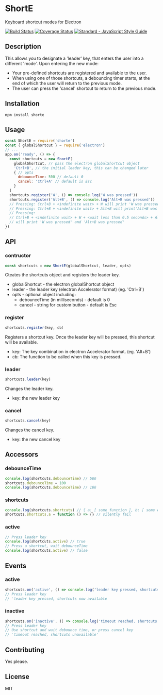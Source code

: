 # ShortE
Keyboard shortcut modes for Electron

[![Build Status](https://travis-ci.org/imsnif/ShortE.svg?branch=master)](https://travis-ci.org/imsnif/ShortE)
[![Coverage Status](https://coveralls.io/repos/github/imsnif/ShortE/badge.svg?branch=master)](https://coveralls.io/github/imsnif/ShortE?branch=master)
[![Standard - JavaScript Style Guide](https://img.shields.io/badge/code%20style-standard-brightgreen.svg)](http://standardjs.com/)

## Description
This allows you to designate a 'leader' key, that enters the user into a different 'mode'.
Upon entering the new mode:
* Your pre-defined shortcuts are registered and available to the user.
* When using one of those shortcuts, a debouncing timer starts, at the end of which the user will return to the previous mode.
* The user can press the 'cancel' shortcut to return to the previous mode.

## Installation
```
npm install shorte
```

## Usage
```javascript
const ShortE = require('shorte')
const { globalShortcut } = require('electron')
// ...
app.on('ready', () => {
  const shortcuts = new ShortE(
    globalShortcut, // pass the electron globalShortcut object
    'Ctrl+B', // the initial leader key, this can be changed later
    { // opts
      debounceTime: 500 // default 0
      cancel: 'Ctrl+A' // default is Esc
    }
  )
  shortcuts.register('W', () => console.log('W was pressed'))
  shortcuts.register('Alt+B', () => console.log('Alt+B was pressed'))
  // Pressing: Ctrl+B + <indefinite wait> + W will print 'W was pressed'
  // Pressing: Ctrl+B + <indefinite wait> + Alt+B will print'Alt+B was pressed'
  // Pressing: 
  // Ctrl+B + <indefinite wait> + W + <wait less than 0.5 seconds> + Alt+B 
  // will print 'W was pressed' and 'Alt+B was pressed'
})
```

## API
### contructor 
```javascript
const shortcuts = new ShortE(globalShortcut, leader, opts)
```
Cteates the shortcuts object and registers the leader key.
* globalShortcut - the electron globalShortcut object
* leader - the leader key (electron Accelerator format) (eg. 'Ctrl+B')
* opts - optional object including:
  * debounceTime (in milliseconds) - default is 0
  * cancel - string for custom button - default is Esc

### register
```javascript
shortcuts.register(key, cb)
```
Registers a shortcut key. Once the leader key will be pressed, this shortcut will be available.
* key: The key combination in electron Accelerator format. (eg. 'Alt+B')
* cb: The function to be called when this key is pressed.

### leader
```javascript
shortcuts.leader(key)
```
Changes the leader key.
* key: the new leader key

### cancel
```javascript
shortcuts.cancel(key)
```
Changes the cancel key.
* key: the new cancel key

## Accessors
### debounceTime
```javascript
console.log(shortcuts.debounceTime) // 500
shortcuts.debounceTime = 100
console.log(shortcuts.debounceTime) // 100
```
### shortcuts
```javascript
console.log(shortcuts.shortcuts) // { a: [ some function ], b: [ some other function] }
shortcuts.shortcuts.a = function () => {} // silently fail
```
### active
```javascript
// Press leader key
console.log(shortcuts.active) // true
// Press a shortcut, wait debounceTime
console.log(shortcuts.active) // false
```
## Events
### active
```javascript
shortcuts.on('active', () => console.log('leader key pressed, shortcuts now available'))
// Press leader key
// 'leader key pressed, shortcuts now available
```
### inactive
```javascript
shortcuts.on('inactive', () => console.log('timeout reached, shortcuts unavailable'))
// Press leader key
// Use shortcut and wait debounce time, or press cancel key
// 'timeout reached, shortcuts unavailable'
```

## Contributing
Yes please.

## License
MIT
